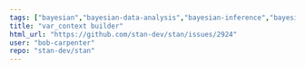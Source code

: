 ```yaml
---
tags: ["bayesian","bayesian-data-analysis","bayesian-inference","bayesian-methods","bayesian-statistics","feature","stan"]
title: "var_context builder"
html_url: "https://github.com/stan-dev/stan/issues/2924"
user: "bob-carpenter"
repo: "stan-dev/stan"
---
```


